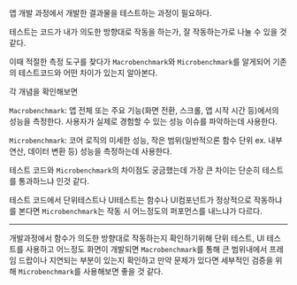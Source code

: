 앱 개발 과정에서 개발한 결과물을 테스트하는 과정이 필요하다.

테스트는 코드가 내가 의도한 방향대로 작동을 하는가, 잘 작동하는가로 나눌 수 있을 것 같다.

이때 적절한 측정 도구를 찾다가 `Macrobenchmark`와 `Microbenchmark`를 알게되어 기존의 테스트코드와 어떤 차이가 있는지 알아본다.

각 개념을 확인해보면

`Macrobenchmark`: 앱 전체 또는 주요 기능(화면 전환, 스크롤, 앱 시작 시간 등)에서의 성능을 측정한다. 사용자가 실제로 경험할 수 있는 성능 이슈를 파악하는데 사용한다.

`Microbenchmark`: 코어 로직의 미세한 성능, 작은 범위(일반적으론 함수 단위 ex. 내부 연산, 데이터 변환 등) 성능을 측정하는데 사용한다.

테스트 코드와 `Microbenchmark`의 차이점도 궁금했는데 가장 큰 차이는 단순히 테스트를 통과하느냐 인것 같다.

테스트 코드에서 단위테스트나 UI테스트는 함수나 UI컴포넌트가 정상적으로 작동하냐를 본다면 `Microbenchmark`는 작동 시 어느정도의 퍼포먼스를 내느냐가 다르다.

----

개발과정에서 함수가 의도한 방향대로 작동하는지 확인하기위해 단위 테스트, UI 테스트를 사용하고
어느정도 화면이 개발되면 `Macrobenchmark`를 통해 큰 범위내에서 프레임 드랍이나 지연되는 부분이 있는지 확인하고 만약 문제가 있다면 세부적인 검증을 위해 `Microbenchmark`를 사용해보면 좋을 것 같다.
